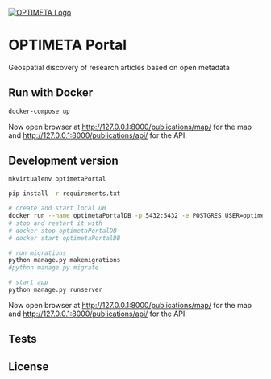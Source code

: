 [![OPTIMETA Logo](https://projects.tib.eu/fileadmin/_processed_/e/8/csm_Optimeta_Logo_web_98c26141b1.png)](https://projects.tib.eu/optimeta/en/)

# OPTIMETA Portal

Geospatial discovery of research articles based on open metadata

## Run with Docker

```bash
docker-compose up
```

Now open browser at <http://127.0.0.1:8000/publications/map/> for the map and <http://127.0.0.1:8000/publications/api/> for the API.

## Development version

```bash
mkvirtualenv optimetaPortal

pip install -r requirements.txt

# create and start local DB
docker run --name optimetaPortalDB -p 5432:5432 -e POSTGRES_USER=optimeta -e POSTGRES_PASSWORD=optimeta -e POSTGRES_DB=optimetaPortal -d postgres:14
# stop and restart it with
# docker stop optimetaPortalDB
# docker start optimetaPortalDB

# run migrations
python manage.py makemigrations
#python manage.py migrate

# start app
python manage.py runserver
```

Now open browser at <http://127.0.0.1:8000/publications/map/> for the map and <http://127.0.0.1:8000/publications/api/> for the API.


## Tests



## License

